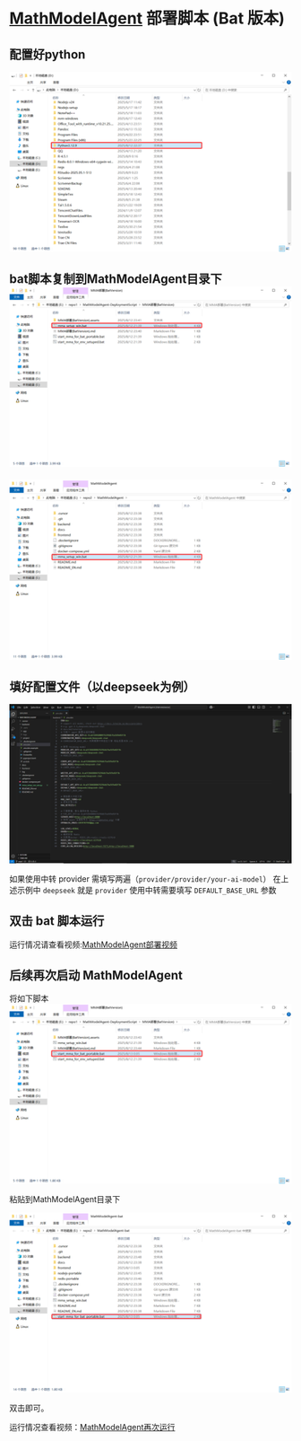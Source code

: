# [MathModelAgent](https://github.com/jihe520/MathModelAgent) 部署脚本 (Bat 版本)

## 配置好python

![image-20250812231948821](./MMA部署(BatVersion).assets/image-20250812231948821.png)

## bat脚本复制到MathModelAgent目录下![image-20250812234251025](./MMA部署(BatVersion).assets/image-20250812234251025.png)

![image-20250812234354873](./MMA部署(BatVersion).assets/image-20250812234354873.png)

## 填好配置文件（以deepseek为例）

![image-20250812232401901](./MMA部署(BatVersion).assets/image-20250812232401901.png)

如果使用中转 provider 需填写两遍（`provider/provider/your-ai-model`）
在上述示例中 `deepseek` 就是 `provider`
使用中转需要填写 `DEFAULT_BASE_URL` 参数

## 双击 bat 脚本运行

运行情况请查看视频:[MathModelAgent部署视频](../assets/mma_setup_run(bat).mp4)

## 后续再次启动 MathModelAgent

将如下脚本![image-20250813000647796](./MMA部署(BatVersion).assets/image-20250813000647796.png)

粘贴到MathModelAgent目录下

![image-20250813000731178](./MMA部署(BatVersion).assets/image-20250813000731178.png)

双击即可。

运行情况查看视频：[MathModelAgent再次运行](../assets/mma_run(bat).mp4)
